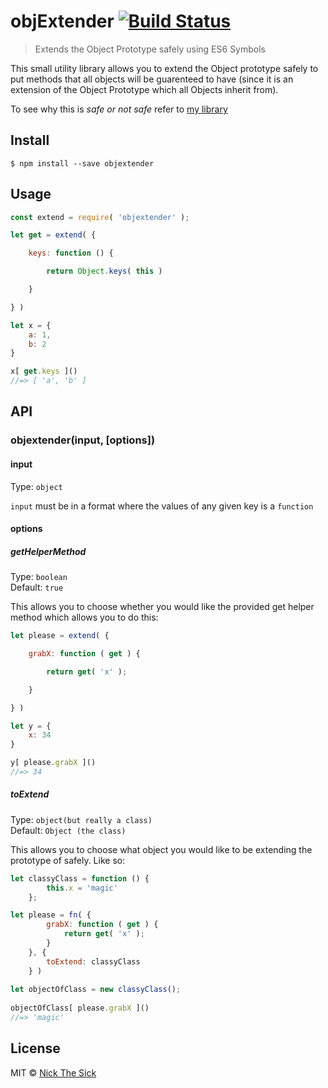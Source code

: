 # objExtender [![Build Status](https://travis-ci.org/nperez0111/objExtender.svg?branch=master)](https://travis-ci.org/nperez0111/objextender)

> Extends the Object Prototype safely using ES6 Symbols

This small utility library allows you to extend the Object prototype safely to put methods that all objects will be guarenteed to have (since it is an extension of the Object Prototype which all Objects inherit from).

To see why this is _safe or not safe_ refer to [my library](https://github.com/nperez0111/objExtension#is-this-even-safe)

## Install

```
$ npm install --save objextender
```


## Usage

```js
const extend = require( 'objextender' );

let get = extend( {

    keys: function () {

        return Object.keys( this )

    }

} )

let x = {
    a: 1,
    b: 2
}

x[ get.keys ]()
//=> [ 'a', 'b' ]
```


## API

### objextender(input, [options])

#### input

Type: `object`

`input` must be in a format where the values of any given key is a `function`

#### options

##### getHelperMethod

Type: `boolean`<br>
Default: `true`

This allows you to choose whether you would like the provided get helper method which allows you to do this:

```js
let please = extend( {

    grabX: function ( get ) {

        return get( 'x' );

    }

} )

let y = {
    x: 34
}

y[ please.grabX ]()
//=> 34
```
##### toExtend

Type: `object(but really a class)`<br>
Default: `Object (the class)`

This allows you to choose what object you would like to be extending the prototype of safely. Like so:

```js
let classyClass = function () {
        this.x = 'magic'
    };

let please = fn( {
        grabX: function ( get ) {
            return get( 'x' );
        }
    }, {
        toExtend: classyClass
    } )
    
let objectOfClass = new classyClass();
    
objectOfClass[ please.grabX ]()
//=> 'magic'
```



## License

MIT © [Nick The Sick](http://nickthesick.com)
